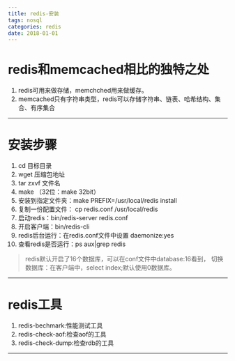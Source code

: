```yaml
---
title: redis-安装
tags: nosql
categories: redis
date: 2018-01-01
---
```


# redis和memcached相比的独特之处
1. redis可用来做存储，memchched用来做缓存。
2. memcached只有字符串类型，redis可以存储字符串、链表、哈希结构、集合、有序集合

---
# 安装步骤
1. cd 目标目录
2. wget 压缩包地址
3. tar zxvf 文件名
4. make （32位：make 32bit）
5. 安装到指定文件夹：make PREFIX=/usr/local/redis install
6. 复制一份配置文件： cp redis.conf /usr/local/redis
7. 启动redis：bin/redis-server redis.conf
8. 开启客户端：bin/redis-cli
9. redis后台运行：在redis.conf文件中设置
    daemonize:yes
10. 查看redis是否运行：ps aux|grep redis
<!--more-->
> redis默认开启了16个数据库，可以在conf文件中database:16看到，
> 切换数据库：在客户端中，select index;默认使用0数据库。

---

# redis工具
1. redis-bechmark:性能测试工具
2. redis-check-aof:检查aof的工具
3. redis-check-dump:检查rdb的工具

---
<!--end-->